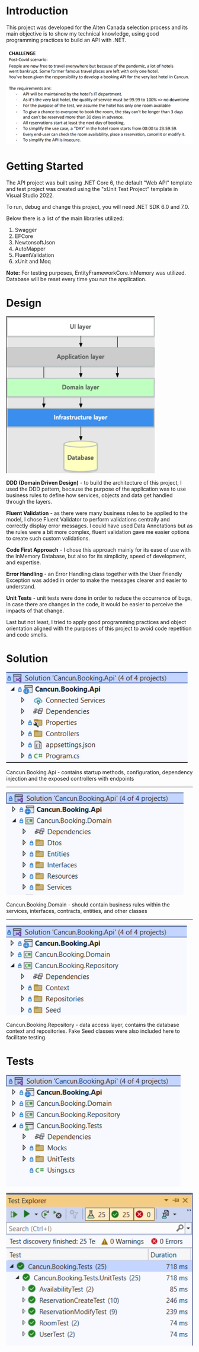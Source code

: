 # Introduction 
This project was developed for the Alten Canada selection process and its main objective is to show my technical knowledge, using good programming practices to build an API with .NET.

![plot](./readme-img/1.png)

# Getting Started
The API project was built using .NET Core 6, the default "Web API" template and test project was created using the "xUnit Test Project" template  in Visual Studio 2022.

To run, debug and change this project, you will need .NET SDK 6.0 and 7.0.

Below there is a list of the main libraries utilized:
1.	Swagger
2.	EFCore
3.	NewtonsoftJson
4.	AutoMapper
5.	FluentValidation 
6. 	xUnit and Moq

**Note:** For testing purposes, EntityFrameworkCore.InMemory was utilized. Database will be reset every time you run the application.

# Design 

![plot](./readme-img/2.png)

**DDD (Domain Driven Design)** - to build the architecture of this project, I used the DDD pattern, because the purpose of the application was to use business rules to define how services, objects and data get handled through the layers.

**Fluent Validation** - as there were many business rules to be applied to the model, I chose Fluent Validator to perform validations centrally and correctly display error messages. I could have used Data Annotations but as the rules were a bit more complex, fluent validation gave me easier options to create such custom validations.

**Code First Approach** - I chose this approach mainly for its ease of use with the InMemory Database, but also for its simplicity, speed of development, and expertise.

**Error Handling** - an Error Handling class together with the User Friendly Exception was added in order to make the messages clearer and easier to understand.

**Unit Tests** - unit tests were done in order to reduce the occurrence of bugs, in case there are changes in the code, it would be easier to perceive the impacts of that change.

Last but not least, I tried to apply good programming practices and object orientation aligned with the purposes of this project to avoid code repetition and code smells.


# Solution
![plot](./readme-img/3.png)

Cancun.Booking.Api - contains startup methods, configuration, dependency injection and the exposed controllers with endpoints

______

![plot](./readme-img/4.png)

Cancun.Booking.Domain - should contain business rules within the services, interfaces, contracts, entities, and other classes

______

![plot](./readme-img/5.png)

Cancun.Booking.Repository - data access layer, contains the database context and repositories. Fake Seed classes were also included here to facilitate testing.

# Tests
![plot](./readme-img/6.png)

![plot](./readme-img/7.png)


